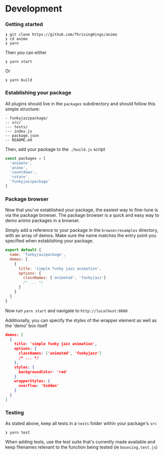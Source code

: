 # Development
### Getting started
```
❯ git clone https://github.com/ThrivingKings/animo
❯ cd animo
❯ yarn
```

Then you can either
```
❯ yarn start
```
Or
```
❯ yarn build
```

### Establishing your package
All plugins should live in the `packages` subdirectory and should follow this simple structure:
```
- funkyjazzpackage/
-- src/
--- tests/
--- index.js
-- package.json
-- README.md
```
Then, add your package to the `./build.js` script
```js
const packages = [
  'animate',
  'animo',
  'countdown',
  'rotate',
  'funkyjazzpackage'
]
```

### Package browser
Now that you've established your package, the easiest way to fine-tune is via the package browser. The package browser is a quick and easy way to demo animo packages in a browser.

Simply add a reference to your package in the `browser/examples` directory, with an array of demos. Make sure the name matches the entry point you specified when establishing your package.
```js
export default {
  name: 'funkyjazzpackage',
  demos: [
    {
      title: 'simple funky jazz animation',
      options: {
        classNames: ['animated', 'funkyjazz']
        /* ... */
      }
    }
  ]
}
```
Now run `yarn start` and navigate to `http://localhost:8080`

Additionally, you can specify the styles of the wrapper element as well as the 'demo' box itself
```json
demos: [
  {
    title: 'simple funky jazz animation',
    options: {
      classNames: ['animated', 'funkyjazz']
      /* ... */
    },
    styles: {
      backgroundColor: 'red'
    }
    wrapperStyles: {
      overflow: 'hidden'
    }
  }
]
```

### Testing
As stated above, keep all tests in a `tests` folder within your package's `src`
```
❯ yarn test
```

When adding tests, use the test suite that's currently made available and keep filenames relevant to the function being tested (ie `bouncing.test.js`)
